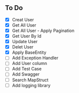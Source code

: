 ## To Do

- [x] Creat User
- [x] Get All User
- [x] Get All User - Apply Pagination
- [x] Get User By Id
- [x] Update User
- [x] Delet User
- [x] Apply BaseEntity
- [ ] Add Exception Handler
- [ ] Add User column
- [ ] Add Test Case
- [ ] Add Swagger
- [ ] Search MapStruct
- [ ] Add logging library

